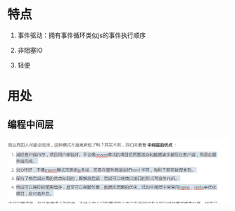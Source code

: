# 特点

1. 事件驱动：拥有事件循环类似js的事件执行顺序

2. 非阻塞IO

3. 轻便

# 用处

## 编程中间层

![1594815279540_2](概述.assets/1594815279540_2.png)

